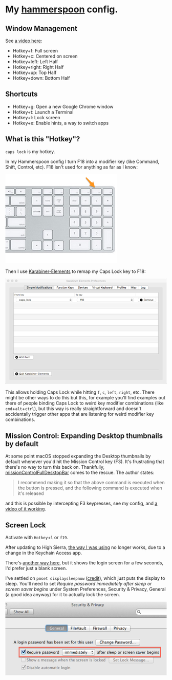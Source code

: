 # My [hammerspoon](http://www.hammerspoon.org/) config.

## Window Management

See [a video here](https://youtu.be/OjS6LqKEPcA):

* Hotkey+f: Full screen
* Hotkey+c: Centered on screen
* Hotkey+left: Left Half
* Hotkey+right: Right Half
* Hotkey+up: Top Half
* Hotkey+down: Bottom Half

## Shortcuts

* Hotkey+g: Open a new Google Chrome window
* Hotkey+t: Launch a Terminal
* Hotkey+l: Lock screen
* Hotkey+e: Enable hints, a way to switch apps

## What is this "Hotkey"?

`caps lock` is my hotkey.

In my Hammerspoon config I turn F18 into a modifier key (like Command, Shift, Control, etc). F18 isn't used for anything as far as I know:

![F18](apple-wireless-keyboard-numeric.png?raw=true "F18")

Then I use [Karabiner-Elements](https://github.com/tekezo/Karabiner-Elements) to remap my Caps Lock key to F18:

![How to configure Karabiner-Elements](Karabiner-Elements.png?raw=true "How to configure Karabiner-Elements")

This allows holding Caps Lock while hitting `f`, `c`, `left`, `right`, etc. There might be other ways to do this but this, for example you'll find examples out there of people binding Caps Lock to weird key modifier combinations (like `cmd`+`alt`+`ctrl`), but this way is really straightforward and doesn't accidentally trigger other apps that are listening for weird modifier key combinations.

## Mission Control: Expanding Desktop thumbnails by default

At some point macOS stopped expanding the Desktop thumbnails by default whenever you'd hit the Mission Control key (F3). It's frustrating that there's no way to turn this back on. Thankfully, [missionControlFullDesktopBar](https://github.com/briankendall/missionControlFullDesktopBar) comes to the rescue. The author states:

> I recommend making it so that the above command is executed when the button is pressed, and the following command is executed when it's released

and this is possible by intercepting F3 keypresses, see my config, and [a video of it working](https://youtu.be/K0PgxgLWZM4).

## Screen Lock

Activate with `Hotkey`+`l` or `f19`.

After updating to High Sierra, [the way I was using](https://apple.stackexchange.com/a/123738) no longer works, due to a change in the Keychain Access app.

There's [another way here](https://stackoverflow.com/a/26492632), but it shows the login screen for a few seconds, I'd prefer just a blank screen.

I've settled on `pmset displaysleepnow` ([credit](https://apple.stackexchange.com/a/111493)), which just puts the display to sleep. You'll need to set _Require password immediately after sleep or screen saver begins_ under System Preferences, Security & Privacy, General (a good idea anyway) for it to actually lock the screen.

![Require password immediately after sleep or screen saver begins](L851F.png?raw=true "Require password immediately after sleep or screen saver begins")
